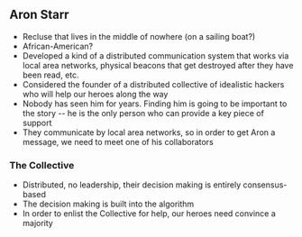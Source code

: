 ## Aron Starr

- Recluse that lives in the middle of nowhere (on a sailing boat?)
- African-American?
- Developed a kind of a distributed communication system that works via local area networks, physical beacons that get destroyed after they have been read, etc.
- Considered the founder of a distributed collective of idealistic hackers who will help our heroes along the way
- Nobody has seen him for years. Finding him is going to be important to the story -- he is the only person who can provide a key piece of support
- They communicate by local area networks, so in order to get Aron a message, we need to meet one of his collaborators

### The Collective

- Distributed, no leadership, their decision making is entirely consensus-based
- The decision making is built into the algorithm
- In order to enlist the Collective for help, our heroes need convince a majority
